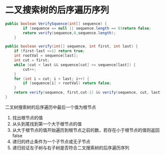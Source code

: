 # 二叉搜索树的后序遍历序列

```java
public boolean VerifySquence(int[] sequence) {
        if (sequence == null || sequence.length == 0)return false;
        return verify(sequence,0,sequence.length);
    }

public boolean verify(int[] sequence, int first, int last) {
    if (first-last <=1) return true;
    int rootVal = sequence[last];
    int cut = first;
    while (cut < last && sequence[cut] <= sequence[last]) {
        cut++;
    }
    for (int i = cut; i < last; i++) {
        if (sequence[i] < rootVal) return false;
    }
    return verify(sequence, first,cut-1) && verify(sequence, cut, last-1);
}
```

二叉树搜索树的后序遍历中最后一个值为根节点

1. 找出根节点的值
2. 从头到尾找到第一个大于根节点的值
3. 从大于根节点的值开始遍历到根节点之前的数，若存在小于根节点的值则返回false
4. 递归的终止条件为一个子节点或无子节点
5. 递归验证左子树与右子树是否符合二叉搜索树的后序遍历序列

